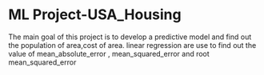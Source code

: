 # ML Project-USA_Housing
The main goal of this project is to develop a predictive model and find out the population of area,cost of area.
linear regression are use to find out the value of mean_absolute_error , mean_squared_error and root mean_squared_error 
